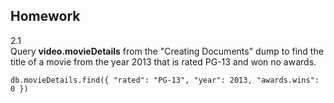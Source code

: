 ## Homework
2.1\
Query **video.movieDetails** from the "Creating Documents" dump to find the title of a movie from the year 2013 that is rated PG-13 and won no awards.

`db.movieDetails.find({ "rated": "PG-13", "year": 2013, "awards.wins": 0 })`

